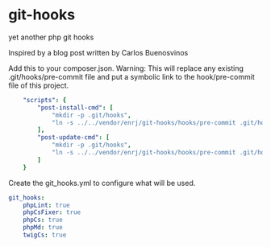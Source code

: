 # git-hooks
yet another php git hooks

Inspired by a blog post written by Carlos Buenosvinos

Add this to your composer.json.
Warning: This will replace any existing .git/hooks/pre-commit file and put a
symbolic link to the hook/pre-commit file of this project.
````yaml
    "scripts": {
        "post-install-cmd": [
            "mkdir -p .git/hooks",
            "ln -s ../../vendor/enrj/git-hooks/hooks/pre-commit .git/hooks/pre-commit --force"
        ],
        "post-update-cmd": [
            "mkdir -p .git/hooks",
            "ln -s ../../vendor/enrj/git-hooks/hooks/pre-commit .git/hooks/pre-commit --force"
        ]
    }
````

Create the git_hooks.yml to configure what will be used.
````yaml
git_hooks:
    phpLint: true
    phpCsFixer: true
    phpCs: true
    phpMd: true
    twigCs: true
````
